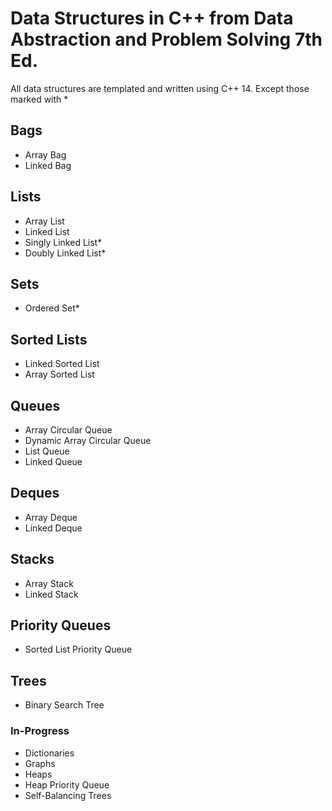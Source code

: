 # Data Structures in C++ from Data Abstraction and Problem Solving 7th Ed.

All data structures are templated and written using C++ 14. Except those marked with *

## Bags
- Array Bag
- Linked Bag

## Lists
- Array List
- Linked List
- Singly Linked List*
- Doubly Linked List*

## Sets
- Ordered Set*

## Sorted Lists
- Linked Sorted List
- Array Sorted List

## Queues
- Array Circular Queue
- Dynamic Array Circular Queue
- List Queue
- Linked Queue

## Deques
- Array Deque
- Linked Deque

## Stacks
- Array Stack
- Linked Stack

## Priority Queues
- Sorted List Priority Queue

## Trees
- Binary Search Tree

### In-Progress
- Dictionaries
- Graphs
- Heaps
- Heap Priority Queue
- Self-Balancing Trees